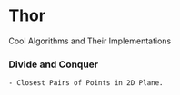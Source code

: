 # Thor
Cool Algorithms and Their Implementations


### Divide and Conquer
	- Closest Pairs of Points in 2D Plane.